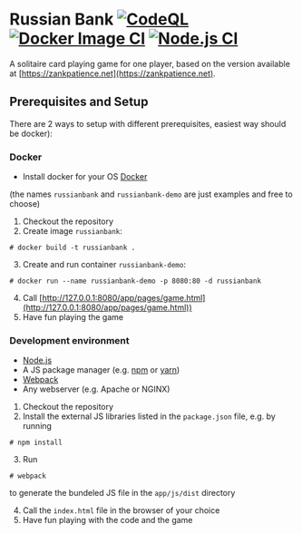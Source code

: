 # Russian Bank [![CodeQL](https://github.com/theyellow/russian-bank/actions/workflows/codeql-analysis.yml/badge.svg)](https://github.com/theyellow/russian-bank/actions/workflows/codeql-analysis.yml) [![Docker Image CI](https://github.com/theyellow/russian-bank/actions/workflows/docker-image.yml/badge.svg)](https://github.com/theyellow/russian-bank/actions/workflows/docker-image.yml) [![Node.js CI](https://github.com/theyellow/russian-bank/actions/workflows/node.js.yml/badge.svg)](https://github.com/theyellow/russian-bank/actions/workflows/node.js.yml)

A solitaire card playing game for one player, based on the version available at [https://zankpatience.net](https://zankpatience.net).

## Prerequisites and Setup
There are 2 ways to setup with different prerequisites, easiest way should be docker):

### Docker
- Install docker for your OS [Docker](https://www.docker.com/)

(the names `russianbank` and `russianbank-demo` are just examples and free to choose)

1. Checkout the repository
2. Create image `russianbank`:
```
# docker build -t russianbank .
```
3. Create and run container `russianbank-demo`:
```
# docker run --name russianbank-demo -p 8080:80 -d russianbank
```
4. Call [http://127.0.0.1:8080/app/pages/game.html](http://127.0.0.1:8080/app/pages/game.html)) 
5. Have fun playing the game

### Development environment
- [Node.js](https://nodejs.org/en/)
- A JS package manager (e.g. [npm](https://www.npmjs.com/) or [yarn](https://yarnpkg.com/))
- [Webpack](https://webpack.js.org/)
- Any webserver (e.g. Apache or NGINX)

1. Checkout the repository
2. Install the external JS libraries listed in the `package.json` file, e.g. by running 
```
# npm install
```
3. Run 
```
# webpack
```
to generate the bundeled JS file in the `app/js/dist` directory

4. Call the `index.html` file in the browser of your choice
5. Have fun playing with the code and the game
